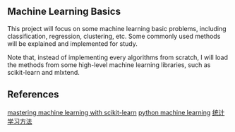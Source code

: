 ## Machine Learning Basics
This project will focus on some machine learning basic problems, including classification, regression, clustering, etc. Some commonly used methods will be explained and implemented for study.

Note that, instead of implementing every algorithms from scratch, I will load the methods from some high-level machine learning libraries, such as scikit-learn and mlxtend.

## References
[mastering machine learning with scikit-learn](https://drive.google.com/open?id=1UE0ZAU2o4ol1ZsUok83Ojr56CuKhFhKx)
[python machine learning](https://drive.google.com/open?id=1whG5uNK5IqO4rNLTNbdUGt8AE4-qLKsz)
[统计学习方法](https://drive.google.com/open?id=1q72wM074iQy4j-iB0wuzumnxUkCOQMMZ)
